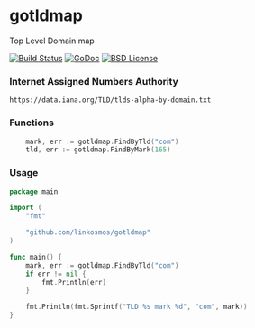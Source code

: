 # gotldmap
Top Level Domain map

[![Build Status](https://travis-ci.org/linkosmos/gotldmap.svg)](https://travis-ci.org/linkosmos/gotldmap)
[![GoDoc](http://godoc.org/github.com/linkosmos/gotldmap?status.svg)](http://godoc.org/github.com/linkosmos/gotldmap)
[![BSD License](http://img.shields.io/badge/license-BSD-blue.svg)](http://opensource.org/licenses/BSD-3-Clause)

### Internet Assigned Numbers Authority

```
https://data.iana.org/TLD/tlds-alpha-by-domain.txt
```

### Functions
```go
	mark, err := gotldmap.FindByTld("com")
	tld, err := gotldmap.FindByMark(165)
```


### Usage
```go
package main

import (
	"fmt"

	"github.com/linkosmos/gotldmap"
)

func main() {
	mark, err := gotldmap.FindByTld("com")
	if err != nil {
		fmt.Println(err)
	}

	fmt.Println(fmt.Sprintf("TLD %s mark %d", "com", mark))
}
```
